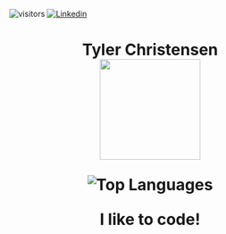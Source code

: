 ![visitors](https://visitor-badge.glitch.me/badge?page_id=${Tylerchristensen100}.${Tylerchristensen100.github.io})
[![Linkedin](https://img.shields.io/badge/linked-in-369?style=flat-square&logo=linkedin&logoColor=white&color=blue)](https://www.linkedin.com/in/tyler-c-83900b11b/)



<h1 align="center">Tyler Christensen
  
  

<div align="center">
<img height="180em" src="https://github-readme-stats.vercel.app/api?username=Tylerchristensen100&show_icons=true&hide_border=true&&count_private=true&include_all_commits=true" />

  
  
  ![Top Languages](https://github-readme-stats.vercel.app/api/top-langs/?username=Tylerchristensen100&layout=compact)

 I like to code!
  
 
